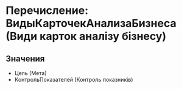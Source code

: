 ﻿# Перечисление: ВидыКарточекАнализаБизнеса (Види карток аналізу бізнесу)

## Значения

- Цель (Мета)
- КонтрольПоказателей (Контроль показників)

